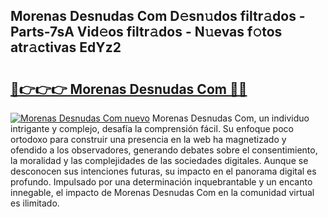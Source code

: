 ## Morenas Desnudas Com D𝚎sn𝚞dos filtr𝚊dos - Parts-7sA Vid𝚎os filtr𝚊dos - N𝚞evas f𝚘tos atr𝚊ctivas EdYz2

# <h2><a href="http://mb02f1.tromn.icu/?c=Morenas+Desnudas+Com">🔗👉👉👉 Morenas Desnudas Com 🔗🔗</a></h2>

[![Morenas Desnudas Com nuevo](https://i.imgur.com/pEAQMta.gif)](http://mb02f1.tromn.icu/?c=Morenas+Desnudas+Com)
Morenas Desnudas Com, un individuo intrigante y complejo, desafía la comprensión fácil. Su enfoque poco ortodoxo para construir una presencia en la web ha magnetizado y ofendido a los observadores, generando debates sobre el consentimiento, la moralidad y las complejidades de las sociedades digitales. Aunque se desconocen sus intenciones futuras, su impacto en el panorama digital es profundo. Impulsado por una determinación inquebrantable y un encanto innegable, el impacto de Morenas Desnudas Com en la comunidad virtual es ilimitado.
